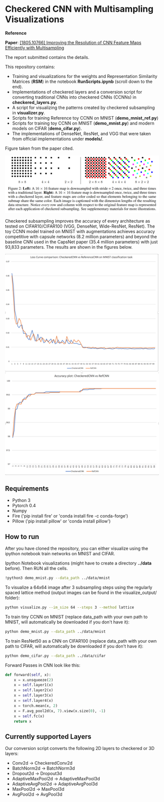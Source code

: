 Checkered CNN with Multisampling Visualizations
=======================================================

**Reference**

**Paper**: [[1805.10766] Improving the Resolution of CNN Feature Maps Efficiently with Multisampling](https://arxiv.org/abs/1805.10766)  

The report submitted contains the details.

This repository contains:
- Training and visualizations for the weights and Representation Similarity Matrices (**RSM**) in the notebook **RunScripts.ipynb** (scroll down to the end).
- Implementations of checkered layers and a conversion script for converting traditional CNNs into checkered CNNs (CCNNs) in **checkered_layers.py**. 
- A script for visualizing the patterns created by checkered subsampling in **visualizer.py**. 
- Scripts for training Reference toy CCNN on MNIST (**demo_mnist_ref.py**)
- Scripts for training toy CCNN on MNIST (**demo_mnist.py**) and modern models on CIFAR (**demo_cifar.py**).
- The implementations of DenseNet, ResNet, and VGG that were taken from official implementations under **models/**.

Figure taken from the paper cited.

<img src="media/figure2.png" width="600">

Checkered subsampling improves the accuracy of every architecture as tested on CIFAR10/CIFAR100 (VGG, DenseNet, Wide-ResNet, ResNet). The toy CCNN model trained on MNIST with augmentations achieves accuracy competitive with capsule networks (8.2 million parameters) and beyond the baseline CNN used in the CapsNet paper (35.4 million parameters) with just 93,833 parameters. The results are shown in the figures below.


<img src="media/Screen Shot 2019-06-06 at 5.14.20 PM.png" width="600">
<img src="media/Screen Shot 2019-06-06 at 5.28.31 PM.png" width="600">


## Requirements
- Python 3
- Pytorch 0.4
- Numpy
- Fire ('pip install fire' or 'conda install fire -c conda-forge')
- Pillow ('pip install pillow' or 'conda install pillow')

## How to run
After you have cloned the repository, you can either visualize using the ipython notebook train networks on MNIST and CIFAR.

Ipython Notebook visualizations (might have to create a directory **../data** before). Then RUN all the cells.
```bash
!python3 demo_mnist.py --data_path ../data/mnist
```

To visualize a 64x64 image after 3 subsampling steps using the regularly spaced lattice method (output images can be found in the visualize_output/ folder):
```bash
python visualize.py --im_size 64 --steps 3 --method lattice
```
To train tiny CCNN on MNIST (replace data_path with your own path to MNIST, will automatically be downloaded if you don't have it):
```bash
python demo_mnist.py --data_path ../data/mnist
```
To train ResNet50 as a CNN on CIFAR100 (replace data_path with your own path to CIFAR, will automatically be downloaded if you don't have it):
```bash
python demo_cifar.py --data_path ../data/cifar
```


Forward Passes in CNN look like this:

```python
def forward(self, x):
    x = x.unsqueeze(2)
    x = self.layer1(x)
    x = self.layer2(x)
    x = self.layer3(x)
    x = self.layer4(x)
    x = torch.mean(x, 2)
    x = F.avg_pool2d(x, 7).view(x.size(0), -1)
    x = self.fc(x)
    return x
```



## Currently supported Layers
Our conversion script converts the following 2D layers to checkered or 3D layers:
- Conv2d -> CheckeredConv2d
- BatchNorm2d -> BatchNorm3d
- Dropout2d -> Dropout3d
- AdaptiveMaxPool2d -> AdaptiveMaxPool3d
- AdaptiveAvgPool2d -> AdaptiveAvgPool3d
- MaxPool2d -> MaxPool3d
- AvgPool2d -> AvgPool3d



